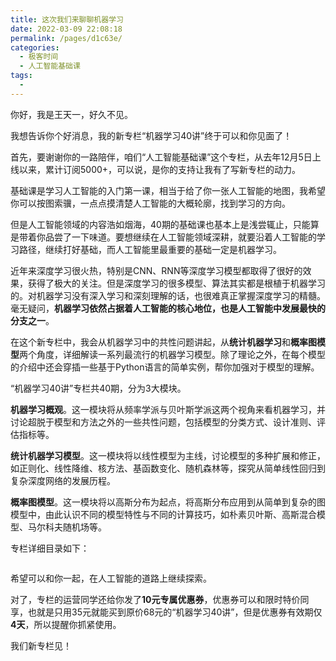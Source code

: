 ```yaml
---
title: 这次我们来聊聊机器学习
date: 2022-03-09 22:08:18
permalink: /pages/d1c63e/
categories:
  - 极客时间
  - 人工智能基础课
tags:
  - 
---
```

<p>你好，我是王天一，好久不见。</p>
<p>我想告诉你个好消息，我的新专栏“<span class="orange">机器学习40讲</span>”终于可以和你见面了！</p>
<p>首先，要谢谢你的一路陪伴，咱们“人工智能基础课”这个专栏，从去年12月5日上线以来，累计订阅5000+，可以说，是你的支持让我有了写新专栏的动力。</p>
<p>基础课是学习人工智能的入门第一课，相当于给了你一张人工智能的地图，我希望你可以按图索骥，一点点摸清楚人工智能的大概轮廓，找到学习的方向。</p>
<p>但是人工智能领域的内容浩如烟海，40期的基础课也基本上是浅尝辄止，只能算是带着你品尝了一下味道。要想继续在人工智能领域深耕，就要沿着人工智能的学习路径，继续打好基础，而人工智能里最重要的基础一定是机器学习。</p>
<p>近年来深度学习很火热，特别是CNN、RNN等深度学习模型都取得了很好的效果，获得了极大的关注。但是深度学习的很多模型、算法其实都是根植于机器学习的。对机器学习没有深入学习和深刻理解的话，也很难真正掌握深度学习的精髓。毫无疑问，<strong>机器学习依然占据着人工智能的核心地位，也是人工智能中发展最快的分支之一</strong>。</p>
<p>在这个新专栏中，我会从机器学习中的共性问题讲起，从<strong>统计机器学习</strong>和<strong>概率图模型</strong>两个角度，详细解读一系列最流行的机器学习模型。除了理论之外，在每个模型的介绍中还会穿插一些基于Python语言的简单实例，帮你加强对于模型的理解。</p>
<p>“机器学习40讲”专栏共40期，分为3大模块。</p>
<p><strong>机器学习概观</strong>。这一模块将从频率学派与贝叶斯学派这两个视角来看机器学习，并讨论超脱于模型和方法之外的一些共性问题，包括模型的分类方式、设计准则、评估指标等。</p>
<p><strong>统计机器学习模型</strong>。这一模块将以线性模型为主线，讨论模型的多种扩展和修正，如正则化、线性降维、核方法、基函数变化、随机森林等，探究从简单线性回归到复杂深度网络的发展历程。</p>
<p><strong>概率图模型</strong>。这一模块将以高斯分布为起点，将高斯分布应用到从简单到复杂的图模型中，由此认识不同的模型特性与不同的计算技巧，如朴素贝叶斯、高斯混合模型、马尔科夫随机场等。</p>
<p>专栏详细目录如下：</p>
<p>  <img src="https://static001.geekbang.org/resource/image/5d/78/5d51a2322e9cf8bce991fdfbb952da78.jpg" alt=""></p>
<p>希望可以和你一起，在人工智能的道路上继续探索。</p>
<p>对了，专栏的运营同学还给你发了<strong>10元专属优惠券</strong>，优惠券可以和限时特价同享，也就是只用35元就能买到原价68元的“机器学习40讲”，但是优惠券有效期仅<strong>4天</strong>，所以提醒你抓紧使用。</p>
<p>我们新专栏见！</p>
<!-- [[[read_end]]] -->
<p><a href="https://time.geekbang.org/column/intro/97?utm_source=app&amp;utm_medium=62&amp;utm_campaign=97-presell&amp;utm_content=new-article"><img src="https://static001.geekbang.org/resource/image/35/18/355b6c6ffaec827191b09dfdcecf8618.jpg" alt=""></a></p>
